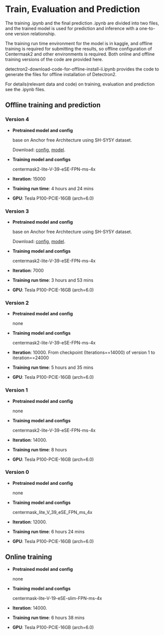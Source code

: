 # Train, Evaluation and Prediction

The training .ipynb and the final prediction .ipynb are divided into two files, and the trained model is used for prediction and inference with a one-to-one version relationship.

The training run time environment for the model is in kaggle, and offline training is required for submitting the results, so offline configuration of Centermask2 and other environments is required. Both online and offline training versions of the code are provided here.

detectron2-download-code-for-offline-install-ii.ipynb provides the code to generate the files for offline installation of Detectron2.

For details(relevant data and code) on training, evaluation and prediction see the .ipynb files.

## Offline training and prediction

### Version 4

* **Pretrained model and config**

  base on Anchor free Architecture using SH-SY5Y dataset.

  Download:  [config](https://github.com/sartorius-research/LIVECell/blob/main/model/anchor_free/shsy5y_config.yaml), [model](https://livecell-dataset.s3.eu-central-1.amazonaws.com/LIVECell_dataset_2021/models/Anchor_free/SHSY5Y/LIVECell_anchor_free_shsy5y_model.pth).

* **Training model and configs**

  centermask2-lite-V-39-eSE-FPN-ms-4x

* **Iteration**: 15000

* **Training run time**: 4 hours and 24 mins

* **GPU**: Tesla P100-PCIE-16GB (arch=6.0)

### Version 3

* **Pretrained model and config**

  base on Anchor free Architecture using SH-SY5Y dataset.

  Download:  [config](https://github.com/sartorius-research/LIVECell/blob/main/model/anchor_free/shsy5y_config.yaml), [model](https://livecell-dataset.s3.eu-central-1.amazonaws.com/LIVECell_dataset_2021/models/Anchor_free/SHSY5Y/LIVECell_anchor_free_shsy5y_model.pth).

* **Training model and configs**

  centermask2-lite-V-39-eSE-FPN-ms-4x

* **Iteration**: 7000

* **Training run time**:  3 hours and 53 mins

* **GPU**: Tesla P100-PCIE-16GB (arch=6.0)

### Version 2

* **Pretrained model and config**

  none

* **Training model and configs**

  centermask2-lite-V-39-eSE-FPN-ms-4x

* **Iteration**: 10000. From checkpoint (Iterations==14000) of version 1 to iteration==24000

* **Training run time**:  5 hours and 35 mins

* **GPU**: Tesla P100-PCIE-16GB (arch=6.0)

### Version 1

* **Pretrained model and config**

  none

* **Training model and configs**

  centermask2-lite-V-39-eSE-FPN-ms-4x

* **Iteration**: 14000. 

* **Training run time**:  8 hours

* **GPU**: Tesla P100-PCIE-16GB (arch=6.0)

### Version 0

* **Pretrained model and config**

  none

* **Training model and configs**

  centermask_lite_V_39_eSE_FPN_ms_4x

* **Iteration**: 12000. 

* **Training run time**:  6 hours 24 mins

* **GPU**: Tesla P100-PCIE-16GB (arch=6.0)

## Online training

* **Pretrained model and config**

  none

* **Training model and configs**

  centermask-lite-V-19-eSE-slim-FPN-ms-4x

* **Iteration**: 14000. 

* **Training run time**:  6 hours 38 mins

* **GPU**: Tesla P100-PCIE-16GB (arch=6.0)
